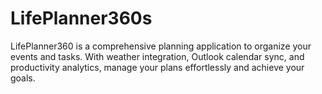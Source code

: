 # LifePlanner360s
LifePlanner360 is a comprehensive planning application to organize your events and tasks. With weather integration, Outlook calendar sync, and productivity analytics, manage your plans effortlessly and achieve your goals.
